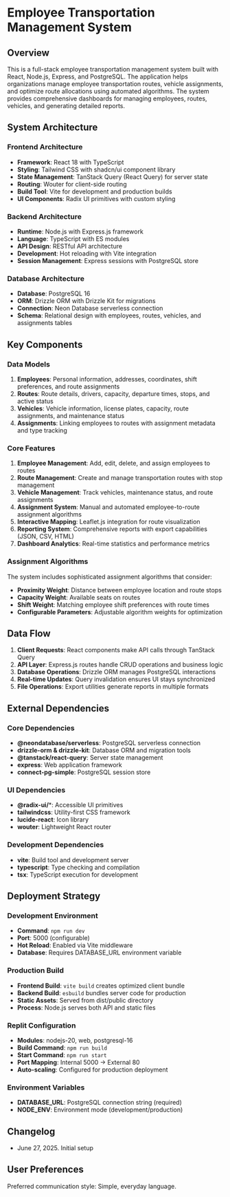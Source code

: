 # Employee Transportation Management System

## Overview

This is a full-stack employee transportation management system built with React, Node.js, Express, and PostgreSQL. The application helps organizations manage employee transportation routes, vehicle assignments, and optimize route allocations using automated algorithms. The system provides comprehensive dashboards for managing employees, routes, vehicles, and generating detailed reports.

## System Architecture

### Frontend Architecture
- **Framework**: React 18 with TypeScript
- **Styling**: Tailwind CSS with shadcn/ui component library
- **State Management**: TanStack Query (React Query) for server state
- **Routing**: Wouter for client-side routing
- **Build Tool**: Vite for development and production builds
- **UI Components**: Radix UI primitives with custom styling

### Backend Architecture
- **Runtime**: Node.js with Express.js framework
- **Language**: TypeScript with ES modules
- **API Design**: RESTful API architecture
- **Development**: Hot reloading with Vite integration
- **Session Management**: Express sessions with PostgreSQL store

### Database Architecture
- **Database**: PostgreSQL 16
- **ORM**: Drizzle ORM with Drizzle Kit for migrations
- **Connection**: Neon Database serverless connection
- **Schema**: Relational design with employees, routes, vehicles, and assignments tables

## Key Components

### Data Models
1. **Employees**: Personal information, addresses, coordinates, shift preferences, and route assignments
2. **Routes**: Route details, drivers, capacity, departure times, stops, and active status
3. **Vehicles**: Vehicle information, license plates, capacity, route assignments, and maintenance status
4. **Assignments**: Linking employees to routes with assignment metadata and type tracking

### Core Features
1. **Employee Management**: Add, edit, delete, and assign employees to routes
2. **Route Management**: Create and manage transportation routes with stop management
3. **Vehicle Management**: Track vehicles, maintenance status, and route assignments
4. **Assignment System**: Manual and automated employee-to-route assignment algorithms
5. **Interactive Mapping**: Leaflet.js integration for route visualization
6. **Reporting System**: Comprehensive reports with export capabilities (JSON, CSV, HTML)
7. **Dashboard Analytics**: Real-time statistics and performance metrics

### Assignment Algorithms
The system includes sophisticated assignment algorithms that consider:
- **Proximity Weight**: Distance between employee location and route stops
- **Capacity Weight**: Available seats on routes
- **Shift Weight**: Matching employee shift preferences with route times
- **Configurable Parameters**: Adjustable algorithm weights for optimization

## Data Flow

1. **Client Requests**: React components make API calls through TanStack Query
2. **API Layer**: Express.js routes handle CRUD operations and business logic
3. **Database Operations**: Drizzle ORM manages PostgreSQL interactions
4. **Real-time Updates**: Query invalidation ensures UI stays synchronized
5. **File Operations**: Export utilities generate reports in multiple formats

## External Dependencies

### Core Dependencies
- **@neondatabase/serverless**: PostgreSQL serverless connection
- **drizzle-orm & drizzle-kit**: Database ORM and migration tools
- **@tanstack/react-query**: Server state management
- **express**: Web application framework
- **connect-pg-simple**: PostgreSQL session store

### UI Dependencies
- **@radix-ui/***: Accessible UI primitives
- **tailwindcss**: Utility-first CSS framework
- **lucide-react**: Icon library
- **wouter**: Lightweight React router

### Development Dependencies
- **vite**: Build tool and development server
- **typescript**: Type checking and compilation
- **tsx**: TypeScript execution for development

## Deployment Strategy

### Development Environment
- **Command**: `npm run dev`
- **Port**: 5000 (configurable)
- **Hot Reload**: Enabled via Vite middleware
- **Database**: Requires DATABASE_URL environment variable

### Production Build
- **Frontend Build**: `vite build` creates optimized client bundle
- **Backend Build**: `esbuild` bundles server code for production
- **Static Assets**: Served from dist/public directory
- **Process**: Node.js serves both API and static files

### Replit Configuration
- **Modules**: nodejs-20, web, postgresql-16
- **Build Command**: `npm run build`
- **Start Command**: `npm run start`
- **Port Mapping**: Internal 5000 → External 80
- **Auto-scaling**: Configured for production deployment

### Environment Variables
- **DATABASE_URL**: PostgreSQL connection string (required)
- **NODE_ENV**: Environment mode (development/production)

## Changelog
- June 27, 2025. Initial setup

## User Preferences

Preferred communication style: Simple, everyday language.
